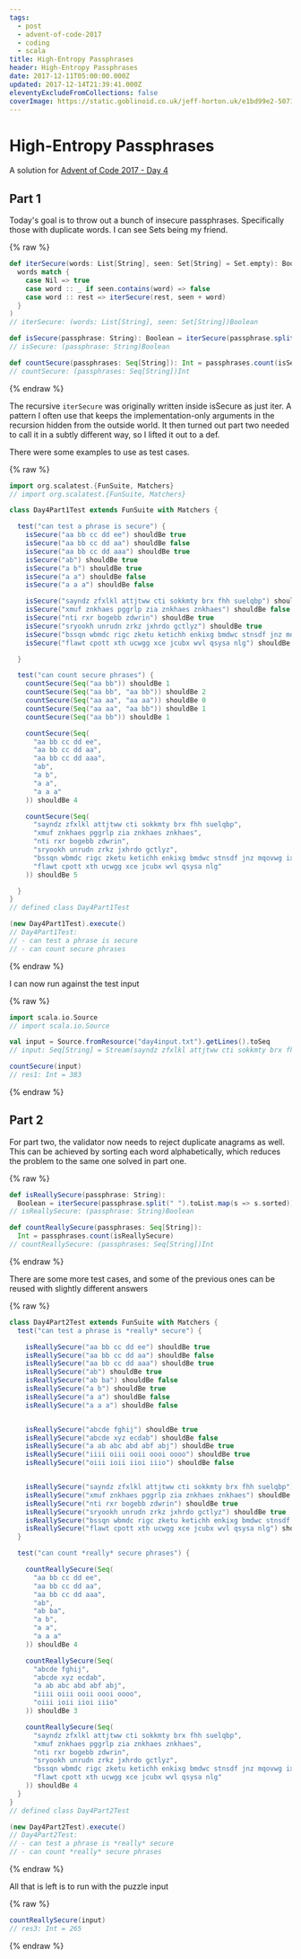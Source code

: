 ```yaml
---
tags:
  - post
  - advent-of-code-2017
  - coding
  - scala
title: High-Entropy Passphrases
header: High-Entropy Passphrases
date: 2017-12-11T05:00:00.000Z
updated: 2017-12-14T21:39:41.000Z
eleventyExcludeFromCollections: false
coverImage: https://static.goblinoid.co.uk/jeff-horton.uk/e1bd99e2-5071-4d00-87ac-d3c2f5005c9c.png
---
```

# High-Entropy Passphrases

A solution for [Advent of Code 2017 - Day 4](http://adventofcode.com/2017/day/4)

## Part 1

Today's goal is to throw out a bunch of insecure passphrases. Specifically those with duplicate words. I can see Sets
being my friend.

{% raw %}
```scala
def iterSecure(words: List[String], seen: Set[String] = Set.empty): Boolean = (
  words match {
    case Nil => true
    case word :: _ if seen.contains(word) => false
    case word :: rest => iterSecure(rest, seen + word)
  }
)
// iterSecure: (words: List[String], seen: Set[String])Boolean

def isSecure(passphrase: String): Boolean = iterSecure(passphrase.split(" ").toList, Set.empty)
// isSecure: (passphrase: String)Boolean

def countSecure(passphrases: Seq[String]): Int = passphrases.count(isSecure)
// countSecure: (passphrases: Seq[String])Int
```
{% endraw %}

The recursive `iterSecure` was originally written inside isSecure as just iter. A pattern I often use that keeps the
implementation-only arguments in the recursion hidden from the outside world. It then turned out part two needed to call
it in a subtly different way, so I lifted it out to a def.

There were some examples to use as test cases.

{% raw %}
```scala
import org.scalatest.{FunSuite, Matchers}
// import org.scalatest.{FunSuite, Matchers}

class Day4Part1Test extends FunSuite with Matchers {

  test("can test a phrase is secure") {
    isSecure("aa bb cc dd ee") shouldBe true
    isSecure("aa bb cc dd aa") shouldBe false
    isSecure("aa bb cc dd aaa") shouldBe true
    isSecure("ab") shouldBe true
    isSecure("a b") shouldBe true
    isSecure("a a") shouldBe false
    isSecure("a a a") shouldBe false

    isSecure("sayndz zfxlkl attjtww cti sokkmty brx fhh suelqbp") shouldBe true
    isSecure("xmuf znkhaes pggrlp zia znkhaes znkhaes") shouldBe false
    isSecure("nti rxr bogebb zdwrin") shouldBe true
    isSecure("sryookh unrudn zrkz jxhrdo gctlyz") shouldBe true
    isSecure("bssqn wbmdc rigc zketu ketichh enkixg bmdwc stnsdf jnz mqovwg ixgken") shouldBe true
    isSecure("flawt cpott xth ucwgg xce jcubx wvl qsysa nlg") shouldBe true

  }

  test("can count secure phrases") {
    countSecure(Seq("aa bb")) shouldBe 1
    countSecure(Seq("aa bb", "aa bb")) shouldBe 2
    countSecure(Seq("aa aa", "aa aa")) shouldBe 0
    countSecure(Seq("aa aa", "aa bb")) shouldBe 1
    countSecure(Seq("aa bb")) shouldBe 1

    countSecure(Seq(
      "aa bb cc dd ee",
      "aa bb cc dd aa",
      "aa bb cc dd aaa",
      "ab",
      "a b",
      "a a",
      "a a a"
    )) shouldBe 4

    countSecure(Seq(
      "sayndz zfxlkl attjtww cti sokkmty brx fhh suelqbp",
      "xmuf znkhaes pggrlp zia znkhaes znkhaes",
      "nti rxr bogebb zdwrin",
      "sryookh unrudn zrkz jxhrdo gctlyz",
      "bssqn wbmdc rigc zketu ketichh enkixg bmdwc stnsdf jnz mqovwg ixgken",
      "flawt cpott xth ucwgg xce jcubx wvl qsysa nlg"
    )) shouldBe 5

  }
}
// defined class Day4Part1Test

(new Day4Part1Test).execute()
// Day4Part1Test:
// - can test a phrase is secure
// - can count secure phrases
```
{% endraw %}

I can now run against the test input

{% raw %}
```scala
import scala.io.Source
// import scala.io.Source

val input = Source.fromResource("day4input.txt").getLines().toSeq
// input: Seq[String] = Stream(sayndz zfxlkl attjtww cti sokkmty brx fhh suelqbp, ?)

countSecure(input)
// res1: Int = 383
```
{% endraw %}

## Part 2

For part two, the validator now needs to reject duplicate anagrams as well. This can be achieved by sorting each word
alphabetically, which reduces the problem to the same one solved in part one.

{% raw %}
```scala
def isReallySecure(passphrase: String): 
  Boolean = iterSecure(passphrase.split(" ").toList.map(s => s.sorted))
// isReallySecure: (passphrase: String)Boolean

def countReallySecure(passphrases: Seq[String]): 
  Int = passphrases.count(isReallySecure)
// countReallySecure: (passphrases: Seq[String])Int
```
{% endraw %}

There are some more test cases, and some of the previous ones can be reused with
slightly different answers

{% raw %}
```scala
class Day4Part2Test extends FunSuite with Matchers {
  test("can test a phrase is *really* secure") {

    isReallySecure("aa bb cc dd ee") shouldBe true
    isReallySecure("aa bb cc dd aa") shouldBe false
    isReallySecure("aa bb cc dd aaa") shouldBe true
    isReallySecure("ab") shouldBe true
    isReallySecure("ab ba") shouldBe false
    isReallySecure("a b") shouldBe true
    isReallySecure("a a") shouldBe false
    isReallySecure("a a a") shouldBe false


    isReallySecure("abcde fghij") shouldBe true
    isReallySecure("abcde xyz ecdab") shouldBe false
    isReallySecure("a ab abc abd abf abj") shouldBe true
    isReallySecure("iiii oiii ooii oooi oooo") shouldBe true
    isReallySecure("oiii ioii iioi iiio") shouldBe false


    isReallySecure("sayndz zfxlkl attjtww cti sokkmty brx fhh suelqbp") shouldBe true
    isReallySecure("xmuf znkhaes pggrlp zia znkhaes znkhaes") shouldBe false
    isReallySecure("nti rxr bogebb zdwrin") shouldBe true
    isReallySecure("sryookh unrudn zrkz jxhrdo gctlyz") shouldBe true
    isReallySecure("bssqn wbmdc rigc zketu ketichh enkixg bmdwc stnsdf jnz mqovwg ixgken") shouldBe false
    isReallySecure("flawt cpott xth ucwgg xce jcubx wvl qsysa nlg") shouldBe true
  }

  test("can count *really* secure phrases") {

    countReallySecure(Seq(
      "aa bb cc dd ee",
      "aa bb cc dd aa",
      "aa bb cc dd aaa",
      "ab",
      "ab ba",
      "a b",
      "a a",
      "a a a"
    )) shouldBe 4

    countReallySecure(Seq(
      "abcde fghij",
      "abcde xyz ecdab",
      "a ab abc abd abf abj",
      "iiii oiii ooii oooi oooo",
      "oiii ioii iioi iiio"
    )) shouldBe 3

    countReallySecure(Seq(
      "sayndz zfxlkl attjtww cti sokkmty brx fhh suelqbp",
      "xmuf znkhaes pggrlp zia znkhaes znkhaes",
      "nti rxr bogebb zdwrin",
      "sryookh unrudn zrkz jxhrdo gctlyz",
      "bssqn wbmdc rigc zketu ketichh enkixg bmdwc stnsdf jnz mqovwg ixgken",
      "flawt cpott xth ucwgg xce jcubx wvl qsysa nlg"
    )) shouldBe 4
  }
}
// defined class Day4Part2Test

(new Day4Part2Test).execute()
// Day4Part2Test:
// - can test a phrase is *really* secure
// - can count *really* secure phrases
```
{% endraw %}

All that is left is to run with the puzzle input

{% raw %}
```scala
countReallySecure(input)
// res3: Int = 265
```
{% endraw %}